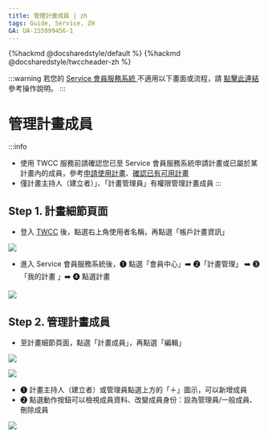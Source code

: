 ```yaml
---
title: 管理計畫成員 | zh
tags: Guide, Service, ZH
GA: UA-155999456-1
---
```


{%hackmd @docsharedstyle/default %}
{%hackmd @docsharedstyle/twccheader-zh %}

:::warning
<i class="fa fa-bullhorn" aria-hidden="true"></i> 若您的 [<ins>Service 會員服務系統 <i class="fa fa-question-circle fa-question-circle-for-service" aria-hidden="true"></i></ins>](https://man.twcc.ai/@twsdocs/howto-service-access-service-zh)不適用以下畫面或流程，請 <i class="fa fa-sign-out" aria-hidden="true"></i> [<ins>點擊此連結</ins>](https://man.twcc.ai/@twsdocs/doc-mber-pjct-blng-main-zh/https%3A%2F%2Fman.twcc.ai%2F%40twsdocs%2Fguide-service-manage-project-team-zh) 參考操作說明。
:::

# 管理計畫成員

:::info

- 使用 TWCC 服務前請確認您已至 Service 會員服務系統申請計畫或已屬於某計畫內的成員，參考[申請使用計畫](https://man.twcc.ai/@twccdocs/apply-project-and-credit-zh)、[確認已有可用計畫](https://man.twcc.ai/@twccdocs/guide-service-project-availability-zh)
- 僅計畫主持人（建立者）」、「計畫管理員」有權限管理計畫成員
:::

## Step 1. 計畫細節頁面


- 登入 [TWCC](https://new.twcc.ai/) 後，點選右上角使用者名稱，再點選「帳戶計畫資訊」

![](https://cos.twcc.ai/SYS-MANUAL/uploads/upload_7f9a7093315e1fed9252d3d6473b7789.png)



- 進入 Service 會員服務系統後，<span>&#10102;</span> 點選「會員中心」:arrow_right: <span>&#10103;</span>「計畫管理」 :arrow_right: <span>&#10104;</span>「我的計畫 」:arrow_right: <span>&#10105;</span> 點選計畫


![](https://cos.twcc.ai/SYS-MANUAL/uploads/upload_9da542a85f1420513765ff51246dfe91.png)




## Step 2. 管理計畫成員

- 至計畫細節頁面，點選「計畫成員」，再點選「編輯」

![](https://cos.twcc.ai/SYS-MANUAL/uploads/upload_053f8d8f5d831dab570c9b62a686427e.png)


![](https://cos.twcc.ai/SYS-MANUAL/uploads/upload_6202fa7e5b4d19a0d8b23724ea070fda.png)




-  <span>&#10102;</span> 計畫主持人（建立者）或管理員點選上方的「＋」圖示，可以新增成員
-  <span>&#10103;</span> 點選動作按鈕可以檢視成員資料、改變成員身份：設為管理員/一般成員、刪除成員

![](https://cos.twcc.ai/SYS-MANUAL/uploads/upload_db80e6cf3ee846d39cdca06668beae11.png)
